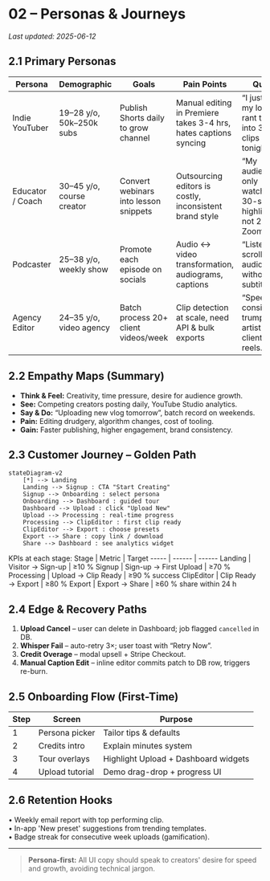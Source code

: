 # 02 – Personas & Journeys

_Last updated: 2025-06-12_

## 2.1 Primary Personas

| Persona | Demographic | Goals | Pain Points | Quote |
|---------|------------|-------|-------------|-------|
| Indie YouTuber | 19–28 y/o, 50k–250k subs | Publish Shorts daily to grow channel | Manual editing in Premiere takes 3-4 hrs, hates captions syncing | “I just want my long rant turned into 3 viral clips by tonight.” |
| Educator / Coach | 30–45 y/o, course creator | Convert webinars into lesson snippets | Outsourcing editors is costly, inconsistent brand style | “My audience only watches 30-sec highlights, not 2-hr Zooms.” |
| Podcaster | 25–38 y/o, weekly show | Promote each episode on socials | Audio ↔ video transformation, audiograms, captions | “Listeners scroll past audiograms without subtitles.” |
| Agency Editor | 24–35 y/o, video agency | Batch process 20+ client videos/week | Clip detection at scale, need API & bulk exports | “Speed and consistency trump artistry for client reels.” |

## 2.2 Empathy Maps (Summary)
* **Think & Feel:** Creativity, time pressure, desire for audience growth.
* **See:** Competing creators posting daily, YouTube Studio analytics.
* **Say & Do:** “Uploading new vlog tomorrow”, batch record on weekends.
* **Pain:** Editing drudgery, algorithm changes, cost of tooling.
* **Gain:** Faster publishing, higher engagement, brand consistency.

## 2.3 Customer Journey – Golden Path
```mermaid
stateDiagram-v2
    [*] --> Landing
    Landing --> Signup : CTA "Start Creating"
    Signup --> Onboarding : select persona
    Onboarding --> Dashboard : guided tour
    Dashboard --> Upload : click "Upload New"
    Upload --> Processing : real-time progress
    Processing --> ClipEditor : first clip ready
    ClipEditor --> Export : choose presets
    Export --> Share : copy link / download
    Share --> Dashboard : see analytics widget
```

KPIs at each stage:
Stage | Metric | Target
----- | ------ | ------
Landing | Visitor → Sign-up | ≥10 %
Signup | Sign-up → First Upload | ≥70 %
Processing | Upload → Clip Ready | ≥90 % success
ClipEditor | Clip Ready → Export | ≥80 %
Export | Export → Share | ≥60 % share within 24 h

## 2.4 Edge & Recovery Paths
1. **Upload Cancel** – user can delete in Dashboard; job flagged `cancelled` in DB.
2. **Whisper Fail** – auto-retry 3×; user toast with “Retry Now”.
3. **Credit Overage** – modal upsell + Stripe Checkout.
4. **Manual Caption Edit** – inline editor commits patch to DB row, triggers re-burn.

## 2.5 Onboarding Flow (First-Time)
Step | Screen | Purpose
---- | ------ | -------
1 | Persona picker | Tailor tips & defaults
2 | Credits intro | Explain minutes system
3 | Tour overlays | Highlight Upload + Dashboard widgets
4 | Upload tutorial | Demo drag-drop + progress UI

## 2.6 Retention Hooks
• Weekly email report with top performing clip.  
• In-app 'New preset' suggestions from trending templates.  
• Badge streak for consecutive week uploads (gamification).

---

> **Persona-first:** All UI copy should speak to creators' desire for speed and growth, avoiding technical jargon. 